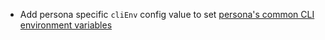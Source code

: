 * Add persona specific `cliEnv` config value to set [persona's common CLI environment variables](persona/CLI-persona)